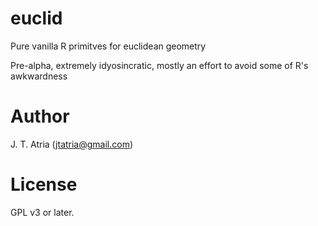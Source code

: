 # euclid

Pure vanilla R primitves for euclidean geometry

Pre-alpha, extremely idyosincratic, mostly an effort to avoid some of R's awkwardness

# Author

J. T. Atria (jtatria@gmail.com)

# License

GPL v3 or later.
